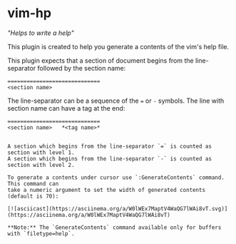 # vim-hp 
  _"Helps to write a help"_

This plugin is created to help you generate a contents of the vim's help file.

This plugin expects that a section of document begins from the line-separator
followed by the section name:

```vimscript
=============================
<section name>
```

The line-separator can be a sequence of the `=` or `-` symbols.
The line with section name can have a tag at the end:

```vimscript
=============================
<section name>   *<tag name>*
```
```

A section which begins from the line-separator `=` is counted as section with level 1.
A section which begins from the line-separator `-` is counted as section with level 2.

To generate a contents under cursor use `:GenerateContents` command. This command can 
take a numeric argument to set the width of generated contents (default is 70):

[![asciicast](https://asciinema.org/a/W0lWEx7MaptV4WaQG7lWAi8vT.svg)](https://asciinema.org/a/W0lWEx7MaptV4WaQG7lWAi8vT)

**Note:** The `GenerateContents` command available only for buffers with `filetype=help`.
